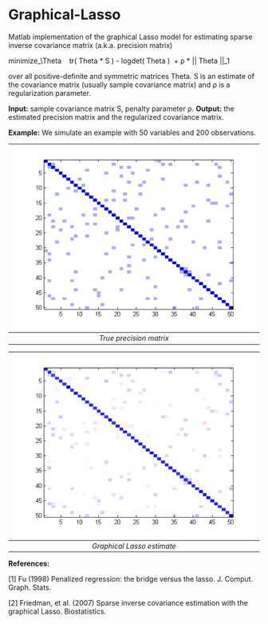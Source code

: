 # Graphical-Lasso

Matlab implementation of the graphical Lasso model for estimating sparse inverse covariance matrix (a.k.a. precision matrix)

minimize_\Theta    tr( Theta * S ) - logdet( Theta )  + ρ * || Theta ||_1

over all positive-definite and symmetric matrices Theta. S is an estimate of the covariance matrix (usually sample covariance matrix) and ρ is a regularization parameter.


<strong>Input:</strong> sample covariance matrix S, penalty parameter ρ.
<strong>Output:</strong> the estimated precision matrix and the regularized covariance matrix.

<strong>Example:</strong>
We simulate an example with 50 variables and 200 observations.

| ![True precision matrix](./img/true_precmat.png) | 
|:--:| 
| *True precision matrix* |

| ![glasso_precmat.png](./img/glasso_precmat.png) | 
|:--:| 
| *Graphical Lasso estimate* |

<strong>References:</strong>

[1] Fu (1998) Penalized regression: the bridge versus the lasso. J. Comput. Graph. Stats.

[2] Friedman, et al. (2007) Sparse inverse covariance estimation with the graphical Lasso. Biostatistics.
